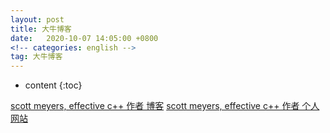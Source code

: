 ```yaml
---
layout: post
title: 大牛博客
date:   2020-10-07 14:05:00 +0800
<!-- categories: english -->
tag: 大牛博客
---
```


* content
{:toc}

[scott meyers, effective c++ 作者 博客](http://scottmeyers.blogspot.com/)
[scott meyers, effective c++ 作者 个人网站](https://www.aristeia.com/)


